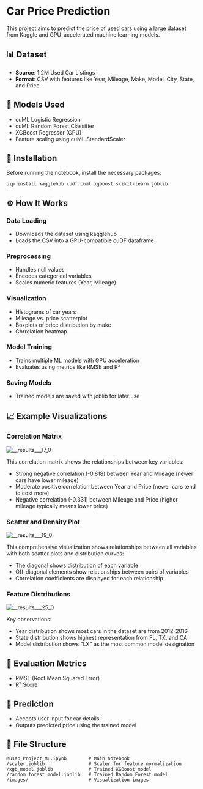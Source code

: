 # Car Price Prediction

This project aims to predict the price of used cars using a large dataset from Kaggle and GPU-accelerated machine learning models.

## 📊 Dataset

- **Source**: 1.2M Used Car Listings
- **Format**: CSV with features like Year, Mileage, Make, Model, City, State, and Price.

## 🧠 Models Used

- cuML Logistic Regression
- cuML Random Forest Classifier
- XGBoost Regressor (GPU)
- Feature scaling using cuML.StandardScaler

## 🔧 Installation

Before running the notebook, install the necessary packages:

```bash
pip install kagglehub cudf cuml xgboost scikit-learn joblib
```

## ⚙️ How It Works

### Data Loading
- Downloads the dataset using kagglehub
- Loads the CSV into a GPU-compatible cuDF dataframe

### Preprocessing
- Handles null values
- Encodes categorical variables
- Scales numeric features (Year, Mileage)

### Visualization
- Histograms of car years
- Mileage vs. price scatterplot
- Boxplots of price distribution by make
- Correlation heatmap

### Model Training
- Trains multiple ML models with GPU acceleration
- Evaluates using metrics like RMSE and R²

### Saving Models
- Trained models are saved with joblib for later use

## 📈 Example Visualizations

### Correlation Matrix
![__results___17_0](https://github.com/user-attachments/assets/39d602db-29b5-449e-abd4-98de950191a1)

This correlation matrix shows the relationships between key variables:
- Strong negative correlation (-0.818) between Year and Mileage (newer cars have lower mileage)
- Moderate positive correlation between Year and Price (newer cars tend to cost more)
- Negative correlation (-0.331) between Mileage and Price (higher mileage typically means lower price)

### Scatter and Density Plot
![__results___19_0](https://github.com/user-attachments/assets/aa18639f-f726-40de-8234-5bd24b30c54a)


This comprehensive visualization shows relationships between all variables with both scatter plots and distribution curves:
- The diagonal shows distribution of each variable
- Off-diagonal elements show relationships between pairs of variables
- Correlation coefficients are displayed for each relationship

### Feature Distributions
![__results___25_0](https://github.com/user-attachments/assets/859ebe35-de52-4a49-bba2-e47ff3642fbb)


Key observations:
- Year distribution shows most cars in the dataset are from 2012-2016
- State distribution shows highest representation from FL, TX, and CA
- Model distribution shows "LX" as the most common model designation

## 🧪 Evaluation Metrics

- RMSE (Root Mean Squared Error)
- R² Score

## 🧠 Prediction

- Accepts user input for car details
- Outputs predicted price using the trained model

## 📁 File Structure

```
Musab_Project_ML.ipynb        # Main notebook
/scaler.joblib                # Scaler for feature normalization
/xgb_model.joblib             # Trained XGBoost model
/random_forest_model.joblib   # Trained Random Forest model
/images/                      # Visualization images
```
